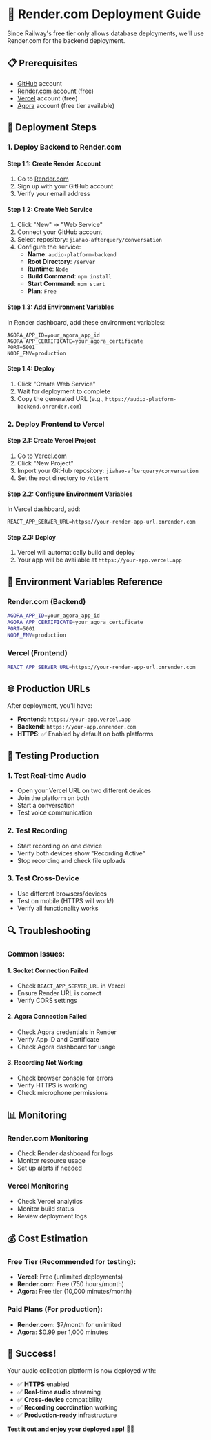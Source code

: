 # 🚀 Render.com Deployment Guide

Since Railway's free tier only allows database deployments, we'll use Render.com for the backend deployment.

## 📋 Prerequisites

- [GitHub](https://github.com) account
- [Render.com](https://render.com) account (free)
- [Vercel](https://vercel.com) account (free)
- [Agora](https://agora.io) account (free tier available)

## 🎯 Deployment Steps

### 1. **Deploy Backend to Render.com**

#### Step 1.1: Create Render Account
1. Go to [Render.com](https://render.com)
2. Sign up with your GitHub account
3. Verify your email address

#### Step 1.2: Create Web Service
1. Click "New" → "Web Service"
2. Connect your GitHub account
3. Select repository: `jiahao-afterquery/conversation`
4. Configure the service:
   - **Name**: `audio-platform-backend`
   - **Root Directory**: `/server`
   - **Runtime**: `Node`
   - **Build Command**: `npm install`
   - **Start Command**: `npm start`
   - **Plan**: `Free`

#### Step 1.3: Add Environment Variables
In Render dashboard, add these environment variables:
```
AGORA_APP_ID=your_agora_app_id
AGORA_APP_CERTIFICATE=your_agora_certificate
PORT=5001
NODE_ENV=production
```

#### Step 1.4: Deploy
1. Click "Create Web Service"
2. Wait for deployment to complete
3. Copy the generated URL (e.g., `https://audio-platform-backend.onrender.com`)

### 2. **Deploy Frontend to Vercel**

#### Step 2.1: Create Vercel Project
1. Go to [Vercel.com](https://vercel.com)
2. Click "New Project"
3. Import your GitHub repository: `jiahao-afterquery/conversation`
4. Set the root directory to `/client`

#### Step 2.2: Configure Environment Variables
In Vercel dashboard, add:
```
REACT_APP_SERVER_URL=https://your-render-app-url.onrender.com
```

#### Step 2.3: Deploy
1. Vercel will automatically build and deploy
2. Your app will be available at `https://your-app.vercel.app`

## 🔧 Environment Variables Reference

### Render.com (Backend)
```bash
AGORA_APP_ID=your_agora_app_id
AGORA_APP_CERTIFICATE=your_agora_certificate
PORT=5001
NODE_ENV=production
```

### Vercel (Frontend)
```bash
REACT_APP_SERVER_URL=https://your-render-app-url.onrender.com
```

## 🌐 Production URLs

After deployment, you'll have:
- **Frontend**: `https://your-app.vercel.app`
- **Backend**: `https://your-app.onrender.com`
- **HTTPS**: ✅ Enabled by default on both platforms

## 🎤 Testing Production

### 1. **Test Real-time Audio**
- Open your Vercel URL on two different devices
- Join the platform on both
- Start a conversation
- Test voice communication

### 2. **Test Recording**
- Start recording on one device
- Verify both devices show "Recording Active"
- Stop recording and check file uploads

### 3. **Test Cross-Device**
- Use different browsers/devices
- Test on mobile (HTTPS will work!)
- Verify all functionality works

## 🔍 Troubleshooting

### Common Issues:

#### 1. **Socket Connection Failed**
- Check `REACT_APP_SERVER_URL` in Vercel
- Ensure Render URL is correct
- Verify CORS settings

#### 2. **Agora Connection Failed**
- Check Agora credentials in Render
- Verify App ID and Certificate
- Check Agora dashboard for usage

#### 3. **Recording Not Working**
- Check browser console for errors
- Verify HTTPS is working
- Check microphone permissions

## 📊 Monitoring

### Render.com Monitoring
- Check Render dashboard for logs
- Monitor resource usage
- Set up alerts if needed

### Vercel Monitoring
- Check Vercel analytics
- Monitor build status
- Review deployment logs

## 💰 Cost Estimation

### Free Tier (Recommended for testing):
- **Vercel**: Free (unlimited deployments)
- **Render.com**: Free (750 hours/month)
- **Agora**: Free tier (10,000 minutes/month)

### Paid Plans (For production):
- **Render.com**: $7/month for unlimited
- **Agora**: $0.99 per 1,000 minutes

## 🎉 Success!

Your audio collection platform is now deployed with:
- ✅ **HTTPS** enabled
- ✅ **Real-time audio** streaming
- ✅ **Cross-device** compatibility
- ✅ **Recording coordination** working
- ✅ **Production-ready** infrastructure

**Test it out and enjoy your deployed app!** 🎤✨
